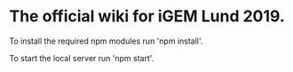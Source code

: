 # The official wiki for iGEM Lund 2019.
To install the required npm modules run 'npm install'.

To start the local server run 'npm start'.



